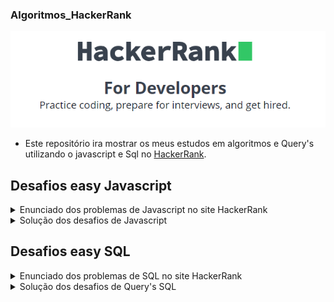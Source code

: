### Algoritmos_HackerRank

<p align="center">
<img src="screens/hackerhank.png" alt="demostração" />
</p>

- Este repositório ira mostrar os meus estudos em algoritmos e Query's utilizando o javascript e Sql no [HackerRank](https://www.hackerrank.com).

## Desafios easy Javascript

<details>
  <summary>Enunciado dos problemas de Javascript no site HackerRank</summary>
    <ol>
      <li><a href="https://github.com/macmiller87/Algoritmos_HackerRank/blob/main/Enunciados_Javascript/solve-me-first-English.pdf">Solve Me First</a></li>
      <li><a href="https://github.com/macmiller87/Algoritmos_HackerRank/blob/main/Enunciados_Javascript/simple-array-sum-English.pdf">Simple Array Sum</a></li>
      <li><a href="https://github.com/macmiller87/Algoritmos_HackerRank/blob/main/Enunciados_Javascript/compare-the-triplets-English.pdf">Compare the triplets</a></li>
      <li><a href="https://github.com/macmiller87/Algoritmos_HackerRank/blob/main/Enunciados_Javascript/a-very-big-sum-English.pdf">A very Big Sum</a></li>
      <li><a href="https://github.com/macmiller87/Algoritmos_HackerRank/blob/main/Enunciados_Javascript/diagonal-difference-English.pdf">Diagonal Difference</a></li>
      <li><a href="https://github.com/macmiller87/Algoritmos_HackerRank/blob/main/Enunciados_Javascript/plus-minus-English.pdf">Plus Minus</a></li>
      <li><a href="https://github.com/macmiller87/Algoritmos_HackerRank/blob/main/Enunciados_Javascript/staircase-English.pdf">Staircase</a></li>
      <li><a href="https://github.com/macmiller87/Algoritmos_HackerRank/blob/main/Enunciados_Javascript/mini-max-sum-English.pdf">Mini-max-sum</a></li>
      <li><a href="https://github.com/macmiller87/Algoritmos_HackerRank/blob/main/Enunciados_Javascript/birthday-cake-candles-English.pdf">Birthday-cake-candles</a></li>
      <li><a href="https://github.com/macmiller87/Algoritmos_HackerRank/blob/main/Enunciados_Javascript/time-conversion-English.pdf">Time-conversion</a></li>
      <li><a href="https://github.com/macmiller87/Algoritmos_HackerRank/blob/main/Enunciados_Javascript/grading-English.pdf">Grading-Students
      <li><a href="https://github.com/macmiller87/Algoritmos_HackerRank/blob/main/Enunciados_Javascript/apple-and-orange-English.pdf">Apple-and-Orange
      <li><a href="https://github.com/macmiller87/Algoritmos_HackerRank/blob/main/Enunciados_Javascript/kangaroo-English.pdf">Number-Line-Jumps
      <li><a href="https://github.com/macmiller87/Algoritmos_HackerRank/blob/main/Enunciados_Javascript/between-two-sets-English.pdf">Between-two-sets
      <li><a href="https://github.com/macmiller87/Algoritmos_HackerRank/blob/main/Enunciados_Javascript/breaking-best-and-worst-records-English.pdf">Breaking-the-Records
      <li><a href="https://github.com/macmiller87/Algoritmos_HackerRank/blob/main/Enunciados_Javascript/the-birthday-bar-English.pdf">SubArray-Division
      <li><a href="https://github.com/macmiller87/Algoritmos_HackerRank/blob/main/Enunciados_Javascript/divisible-sum-pairs-English.pdf">Divisible-Sum-Pairs
      <li><a href="https://github.com/macmiller87/Algoritmos_HackerRank/blob/main/Enunciados_Javascript/migratory-birds-English.pdf">Migratory-birds
      <li><a href="https://github.com/macmiller87/Algoritmos_HackerRank/blob/main/Enunciados_Javascript/day-of-the-programmer-English.pdf">Day-of-the-Programmer
      <li><a href="https://github.com/macmiller87/Algoritmos_HackerRank/blob/main/Enunciados_Javascript/bon-appetit-English.pdf">Bill-Division
      <li><a href="https://github.com/macmiller87/Algoritmos_HackerRank/blob/main/Enunciados_Javascript/sock-merchant-English.pdf">Sales-by-Match
      <li><a href="https://github.com/macmiller87/Algoritmos_HackerRank/blob/main/Enunciados_Javascript/drawing-book-English.pdf">Drawing-Book
      <li><a href="https://github.com/macmiller87/Algoritmos_HackerRank/blob/main/Enunciados_Javascript/counting-valleys-English.pdf">Counting-Valleys
      <li><a href="https://github.com/macmiller87/Algoritmos_HackerRank/blob/main/Enunciados_Javascript/electronics-shop-English.pdf">Electronics-Shop
      <li><a href="https://github.com/macmiller87/Algoritmos_HackerRank/blob/main/Enunciados_Javascript/cats-and-a-mouse-English.pdf">Cats-and-a-Mouse
</a></li>
    </ol>
</details>

<details>
  <summary>Solução dos desafios de Javascript</summary>
    <ol>
      <li><a href="https://github.com/macmiller87/Algoritmos_HackerRank/blob/main/javascript/Solve_me_first/index.js">Solve Me First</a></li>
      <li><a href="https://github.com/macmiller87/Algoritmos_HackerRank/blob/main/javascript/Simple_array_sum/index.js">Simple Array Sum</a></li>
      <li><a href="https://github.com/macmiller87/Algoritmos_HackerRank/blob/main/javascript/Compare_the_triplets/index.js">Compare the triplets</a></li>
      <li><a href="https://github.com/macmiller87/Algoritmos_HackerRank/blob/main/javascript/A_very_big_sum/index.js">A very Big Sum</a></li>
      <li><a href="https://github.com/macmiller87/Algoritmos_HackerRank/blob/main/javascript/Diagonal_Difference/index.js">Diagonal Difference</a></li>
      <li><a href="https://github.com/macmiller87/Algoritmos_HackerRank/blob/main/javascript/Plus_minus/index.js">Plus Minus</a></li>
      <li><a href="https://github.com/macmiller87/Algoritmos_HackerRank/blob/main/javascript/Staircase/index.js">Staircase</a></li>
      <li><a href="https://github.com/macmiller87/Algoritmos_HackerRank/blob/main/javascript/Mini_max_sum/index.js">Mini-max-sum</a></li>
      <li><a href="https://github.com/macmiller87/Algoritmos_HackerRank/blob/main/javascript/Birthday_cake_candles/index.js">Birthday-cake-candles</a></li>
      <li><a href="https://github.com/macmiller87/Algoritmos_HackerRank/blob/main/javascript/Time-conversion/index.js">Time-conversion</a></li>
      <li><a href="https://github.com/macmiller87/Algoritmos_HackerRank/blob/main/javascript/Grading_Students/index.js">Grading-Students</a></li>
      <li><a href="https://github.com/macmiller87/Algoritmos_HackerRank/blob/main/javascript/Apple_and_Orange/index.js">Apple-and-Orange</a></li>
      <li><a href="https://github.com/macmiller87/Algoritmos_HackerRank/blob/main/javascript/Number_line_jumps/index.js">Number-Line-Jumps</a></li>
      <li><a href="https://github.com/macmiller87/Algoritmos_HackerRank/blob/main/javascript/Between_two_sets/index.js">Between-two-sets</a></li>
      <li><a href="https://github.com/macmiller87/Algoritmos_HackerRank/blob/main/javascript/Breaking_the_Records/index.js">Breaking-the-Records</a></li>
      <li><a href="https://github.com/macmiller87/Algoritmos_HackerRank/blob/main/javascript/SubArray_division/index.js">SubArray-Division</a></li>
      <li><a href="https://github.com/macmiller87/Algoritmos_HackerRank/blob/main/javascript/Divisible_Sum_Pairs/index.js">Divisible-Sum-Pairs</a></li>
      <li><a href="https://github.com/macmiller87/Algoritmos_HackerRank/blob/main/javascript/Migratory_birds/index.js">Migratory-birds</a></li>
      <li><a href="https://github.com/macmiller87/Algoritmos_HackerRank/blob/main/javascript/Day_of_the_Programmer/index.js">Day-of-the-Programmer</a></li>
      <li><a href="https://github.com/macmiller87/Algoritmos_HackerRank/blob/main/javascript/Bill_Division/index.js">Bill-Division</a></li>
      <li><a href="https://github.com/macmiller87/Algoritmos_HackerRank/blob/main/javascript/Sales_by_Match/index.js">Sales-by-Match</a></li>
      <li><a href="https://github.com/macmiller87/Algoritmos_HackerRank/blob/main/javascript/Drawing_Book/index.js">Drawing-Book</a></li>
      <li><a href="https://github.com/macmiller87/Algoritmos_HackerRank/blob/main/javascript/Counting_Valleys/index.js">Counting-Valleys</a></li>
      <li><a href="https://github.com/macmiller87/Algoritmos_HackerRank/blob/main/javascript/Electronics_Shop/index.js">Electronics-Shop</a></li>
      <li><a href="https://github.com/macmiller87/Algoritmos_HackerRank/blob/main/javascript/Cats_and_a_Mouse/index.js">Cats-and-a-Mouse</a></li>
    </ol>
</details>

## Desafios easy SQL

<details>
  <summary>Enunciado dos problemas de SQL no site HackerRank</summary>
    <ol>
      <li><a href="https://github.com/macmiller87/Algoritmos_HackerRank/blob/main/Enunciados_Sql/japanese-cities-attributes-English.pdf">Japanese Cities Attributes</a></li>
      <li><a href="https://github.com/macmiller87/Algoritmos_HackerRank/blob/main/Enunciados_Sql/japanese-cities-name-English.pdf">Japanese Cities Attributes Names</a></li>
      <li><a href="https://github.com/macmiller87/Algoritmos_HackerRank/blob/main/Enunciados_Sql/revising-the-select-query-English.pdf">Revising The Select Query 1</a></li>
      <li><a href="https://github.com/macmiller87/Algoritmos_HackerRank/blob/main/Enunciados_Sql/revising-the-select-query-2-English.pdf">Revising The Select Query 2</a></li>
      <li><a href="https://github.com/macmiller87/Algoritmos_HackerRank/blob/main/Enunciados_Sql/select-all-sql-English.pdf">Select All</a></li>
      <li><a href="https://github.com/macmiller87/Algoritmos_HackerRank/blob/main/Enunciados_Sql/select-by-id-English.pdf">Select By Id</a></li>
      <li><a href="https://github.com/macmiller87/Algoritmos_HackerRank/blob/main/Enunciados_Sql/weather-observation-station-1-English.pdf">Weather Observation Station 1</a></li>
      <li><a href="https://github.com/macmiller87/Algoritmos_HackerRank/blob/main/Enunciados_Sql/weather-observation-station-3-English.pdf">Weather Observation Station 3</a></li>
      <li><a href="https://github.com/macmiller87/Algoritmos_HackerRank/blob/main/Enunciados_Sql/weather-observation-station-4-English.pdf">Weather Observation Station 4</a></li>
      <li><a href="https://github.com/macmiller87/Algoritmos_HackerRank/blob/main/Enunciados_Sql/weather-observation-station-5-English.pdf">Weather Observation Station 5</a></li>
      <li><a href="https://github.com/macmiller87/Algoritmos_HackerRank/blob/main/Enunciados_Sql/weather-observation-station-6-English.pdf">Weather Observation Station 6</a></li>
      <li><a href="https://github.com/macmiller87/Algoritmos_HackerRank/blob/main/Enunciados_Sql/weather-observation-station-7-English.pdf">Weather Observation Station 7</a></li>
      <li><a href="https://github.com/macmiller87/Algoritmos_HackerRank/blob/main/Enunciados_Sql/weather-observation-station-8-English.pdf">Weather Observation Station 8</a></li>
      <li><a href="https://github.com/macmiller87/Algoritmos_HackerRank/blob/main/Enunciados_Sql/weather-observation-station-9-English.pdf">Weather Observation Station 9</a></li>
      <li><a href="https://github.com/macmiller87/Algoritmos_HackerRank/blob/main/Enunciados_Sql/weather-observation-station-10-English.pdf">Weather Observation Station 10</a></li>
    </ol>
</details>

<details>
  <summary>Solução dos desafios de Query's SQL</summary>
    <ol>
      <li><a href="https://github.com/macmiller87/Algoritmos_HackerRank/blob/main/sql/Japanese_cities_attributes/index.sql">Japanese Cities Attributes</a></li>
      <li><a href="https://github.com/macmiller87/Algoritmos_HackerRank/blob/main/sql/Japanese_cities_names/index.sql">Japanese Cities Attributes Names</a></li>
      <li><a href="https://github.com/macmiller87/Algoritmos_HackerRank/blob/main/sql/Revising_the_select_query1/index.sql">Revising The Select Query 1</a></li>
      <li><a href="https://github.com/macmiller87/Algoritmos_HackerRank/blob/main/sql/Revising_the_select_query2/index.sql">Revising The Select Query 2</a></li>
      <li><a href="https://github.com/macmiller87/Algoritmos_HackerRank/blob/main/sql/Select_all/index.sql">Select All</a></li>
      <li><a href="https://github.com/macmiller87/Algoritmos_HackerRank/blob/main/sql/Select_by_id/index.sql">Select By Id</a></li>
      <li><a href="https://github.com/macmiller87/Algoritmos_HackerRank/blob/main/sql/Weather_observation_station1/index.sql">Weather Observation Station 1</a></li>
      <li><a href="https://github.com/macmiller87/Algoritmos_HackerRank/blob/main/Enunciados_Sql/weather-observation-station-3-English.pdf">Weather Observation Station 3</a></li>
      <li><a href="https://github.com/macmiller87/Algoritmos_HackerRank/blob/main/sql/Weather_observation_station4/index.sql">Weather Observation Station 4</a></li>
      <li><a href="https://github.com/macmiller87/Algoritmos_HackerRank/blob/main/sql/Weather_observation_station5/index.sqlf">Weather Observation Station 5</a></li>
      <li><a href="https://github.com/macmiller87/Algoritmos_HackerRank/blob/main/sql/Weather_observation_station6/index.sqlf">Weather Observation Station 6</a></li>
      <li><a href="https://github.com/macmiller87/Algoritmos_HackerRank/blob/main/sql/Weather_observation_station7/index.sql">Weather Observation Station 7</a></li>
      <li><a href="https://github.com/macmiller87/Algoritmos_HackerRank/blob/main/sql/Weather_observation_station8/index.sql">Weather Observation Station 8</a></li>
      <li><a href="https://github.com/macmiller87/Algoritmos_HackerRank/blob/main/sql/Weather_observation_station9/index.sql">Weather Observation Station 9</a></li>
      <li><a href="https://github.com/macmiller87/Algoritmos_HackerRank/blob/main/sql/Weather_observation_station10/index.sql">Weather Observation Station 10</a></li>
    </ol>
</details>



